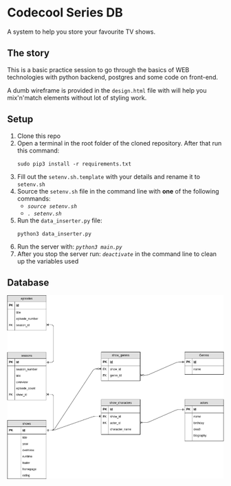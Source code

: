 # Codecool Series DB
A system to help you store your favourite TV shows. 

## The story
This is a basic practice session to go through the basics of WEB technologies with python backend, postgres and some code on front-end.

A dumb wireframe is provided in the `design.html` file with will help you mix'n'match elements without lot of styling work.

## Setup

1. Clone this repo
2. Open a terminal in the root folder of the cloned repository. After that run this command:
    ```
    sudo pip3 install -r requirements.txt
    ```
3. Fill out the `setenv.sh.template` with your details and rename it to `setenv.sh`
4. Source the `setenv.sh` file in the command line with **one** of the following commands:
    - *`source setenv.sh`*
    - *`. setenv.sh`*
5. Run the `data_inserter.py` file:
    ```
    python3 data_inserter.py
    ``` 
6. Run the server with: *`python3 main.py`*
7. After you stop the server run: *`deactivate`* in the command line to clean up the variables used

## Database

![Relational model](data/db_schema/relational_model.png?raw=true "Relational model")
